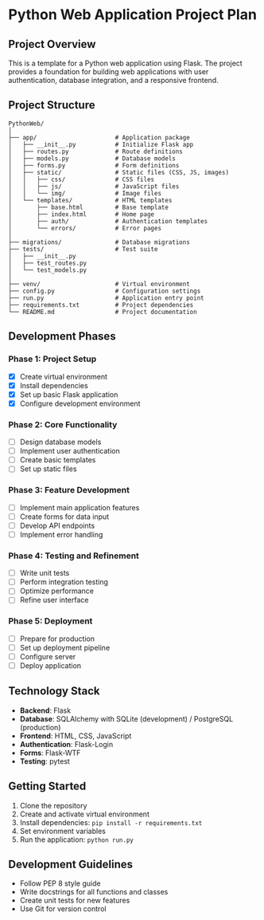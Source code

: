 # Python Web Application Project Plan

## Project Overview
This is a template for a Python web application using Flask. The project provides a foundation for building web applications with user authentication, database integration, and a responsive frontend.

## Project Structure
```
PythonWeb/
│
├── app/                      # Application package
│   ├── __init__.py           # Initialize Flask app
│   ├── routes.py             # Route definitions
│   ├── models.py             # Database models
│   ├── forms.py              # Form definitions
│   ├── static/               # Static files (CSS, JS, images)
│   │   ├── css/              # CSS files
│   │   ├── js/               # JavaScript files
│   │   └── img/              # Image files
│   └── templates/            # HTML templates
│       ├── base.html         # Base template
│       ├── index.html        # Home page
│       ├── auth/             # Authentication templates
│       └── errors/           # Error pages
│
├── migrations/               # Database migrations
├── tests/                    # Test suite
│   ├── __init__.py
│   ├── test_routes.py
│   └── test_models.py
│
├── venv/                     # Virtual environment
├── config.py                 # Configuration settings
├── run.py                    # Application entry point
├── requirements.txt          # Project dependencies
└── README.md                 # Project documentation
```

## Development Phases

### Phase 1: Project Setup
- [x] Create virtual environment
- [x] Install dependencies
- [x] Set up basic Flask application
- [x] Configure development environment

### Phase 2: Core Functionality
- [ ] Design database models
- [ ] Implement user authentication
- [ ] Create basic templates
- [ ] Set up static files

### Phase 3: Feature Development
- [ ] Implement main application features
- [ ] Create forms for data input
- [ ] Develop API endpoints
- [ ] Implement error handling

### Phase 4: Testing and Refinement
- [ ] Write unit tests
- [ ] Perform integration testing
- [ ] Optimize performance
- [ ] Refine user interface

### Phase 5: Deployment
- [ ] Prepare for production
- [ ] Set up deployment pipeline
- [ ] Configure server
- [ ] Deploy application

## Technology Stack
- **Backend**: Flask
- **Database**: SQLAlchemy with SQLite (development) / PostgreSQL (production)
- **Frontend**: HTML, CSS, JavaScript
- **Authentication**: Flask-Login
- **Forms**: Flask-WTF
- **Testing**: pytest

## Getting Started
1. Clone the repository
2. Create and activate virtual environment
3. Install dependencies: `pip install -r requirements.txt`
4. Set environment variables
5. Run the application: `python run.py`

## Development Guidelines
- Follow PEP 8 style guide
- Write docstrings for all functions and classes
- Create unit tests for new features
- Use Git for version control
